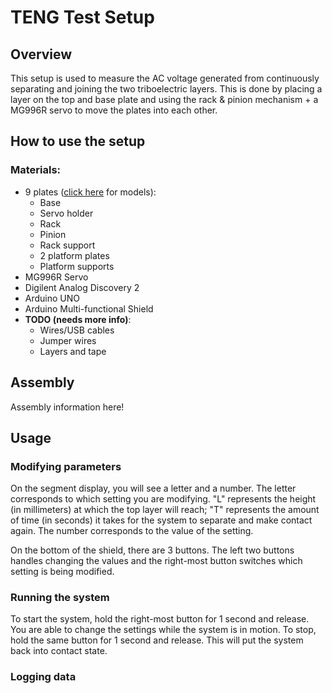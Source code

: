 # TENG Test Setup

## Overview
This setup is used to measure the AC voltage generated from continuously separating and joining the two triboelectric layers. This is done by placing a layer on the top and base plate and using the rack & pinion mechanism + a MG996R servo to move the plates into each other.

## How to use the setup
### Materials:
* 9 plates ([click here](https://cad.onshape.com/documents/5c0fde93ce1233b219407b02/w/5a7b02e2281981782c322d61/e/4ee829c3a89cbf12159e9ca7?renderMode=0&uiState=68c5b3f746557c9b987ad30f) for models):
  * Base
  * Servo holder
  * Rack
  * Pinion
  * Rack support
  * 2 platform plates
  * Platform supports
* MG996R Servo
* Digilent Analog Discovery 2
* Arduino UNO
* Arduino Multi-functional Shield
* **TODO (needs more info)**:
  * Wires/USB cables
  * Jumper wires
  * Layers and tape

## Assembly
Assembly information here!

## Usage
### Modifying parameters
On the segment display, you will see a letter and a number. The letter corresponds to which setting you are modifying. "L" represents the height (in millimeters) at which the top layer will reach; "T" represents the amount of time (in seconds) it takes for the system to separate and make contact again. The number corresponds to the value of the setting.

On the bottom of the shield, there are 3 buttons. The left two buttons handles changing the values and the right-most button switches which setting is being modified.

### Running the system
To start the system, hold the right-most button for 1 second and release. You are able to change the settings while the system is in motion. To stop, hold the same button for 1 second and release. This will put the system back into contact state.

### Logging data

